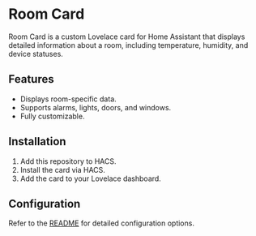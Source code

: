 # Room Card

Room Card is a custom Lovelace card for Home Assistant that displays detailed information about a room, including temperature, humidity, and device statuses.

## Features
- Displays room-specific data.
- Supports alarms, lights, doors, and windows.
- Fully customizable.

## Installation
1. Add this repository to HACS.
2. Install the card via HACS.
3. Add the card to your Lovelace dashboard.

## Configuration
Refer to the [README](README.md) for detailed configuration options.
